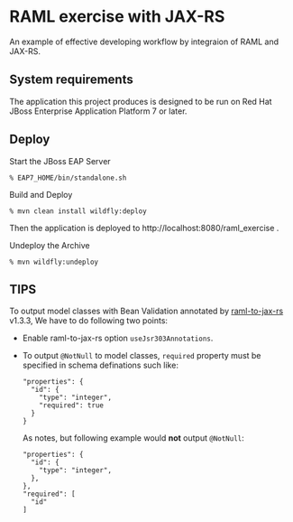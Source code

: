 # RAML exercise with JAX-RS

An example of effective developing workflow by integraion of RAML and JAX-RS.


## System requirements

The application this project produces is designed to be run on Red Hat JBoss Enterprise Application Platform 7 or later.


## Deploy

Start the JBoss EAP Server

```
% EAP7_HOME/bin/standalone.sh
```

Build and Deploy

```
% mvn clean install wildfly:deploy
```

Then the application is deployed to http://localhost:8080/raml_exercise .


Undeploy the Archive

```
% mvn wildfly:undeploy
```


## TIPS

To output model classes with Bean Validation annotated by [raml-to-jax-rs](https://github.com/mulesoft/raml-for-jax-rs) v1.3.3, We have to do following two points:

* Enable raml-to-jax-rs option `useJsr303Annotations`.
* To output `@NotNull` to model classes, `required` property must be specified in schema definations such like:

  ```
  "properties": {
    "id": {
      "type": "integer",
      "required": true
    }
  }
  ```

  As notes, but following example would **not** output `@NotNull`:

  ```
  "properties": {
    "id": {
      "type": "integer",
    },
  },
  "required": [
    "id"
  ]
  ```
